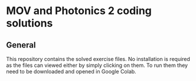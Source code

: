 # MOV and Photonics 2 coding solutions

## General

This repository contains the solved exercise files.
No installation is required as the files can viewed either by simply clicking on them. To run them they need to be downloaded and opened in Google Colab.
